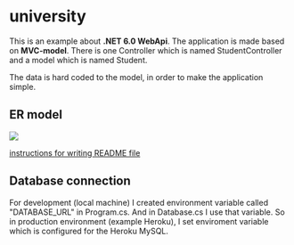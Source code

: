 # university

This is an example about **.NET 6.0 WebApi**. The application is made based on **MVC-model**. There is one Controller which is named StudentController and a model which is named Student.

The data is hard coded to the model, in order to make the application simple.

## ER model

<img src="er_model.png">

<a href="https://docs.github.com/en/get-started/writing-on-github/getting-started-with-writing-and-formatting-on-github/basic-writing-and-formatting-syntax">instructions for writing README file</a>

## Database connection

For development (local machine) I created environment variable called "DATABASE_URL" in Program.cs. And in Database.cs I use that variable. So in production environment (example Heroku), I set enviroment variable which is configured for the Heroku MySQL.
